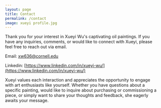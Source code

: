 ```yaml
---
layout: page
title: Contact
permalink: /contact
image: xueyi profile.jpg
---
```


Thank you for your interest in Xueyi Wu's captivating oil paintings. If you have any inquiries, comments, or would like to connect with Xueyi, please feel free to reach out via email.

Email: [xw636@cornell.edu](xw636@cornell.edu)

Linkedin: [https://www.linkedin.com/in/xueyi-wu/](https://www.linkedin.com/in/xueyi-wu/)

Xueyi values each interaction and appreciates the opportunity to engage with art enthusiasts like yourself. Whether you have questions about a specific painting, would like to inquire about purchasing or commissioning a piece, or simply want to share your thoughts and feedback, she eagerly awaits your message.
